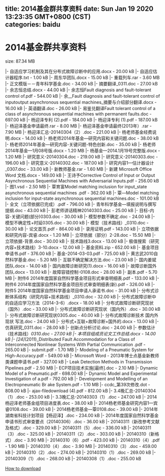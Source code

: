 
title: 2014基金群共享资料
date: Sun Jan 19 2020 13:23:35 GMT+0800 (CST)    
categories: baidu
---

# 2014基金群共享资料
size: 87.34 MB
 
 
|- 自适应学习机制及其在分布式故障诊断中的应用.docx - 20.00 kB
|- 自适应估计器程序.txt - 1.00 kB
|- 周东华团队.docx - 15.00 kB
|- 重载列车.rar - 3.60 MB
|- 正文模版－－青年科学基金.doc - 34.00 kB
|- 摘要翻译_0311.doc - 27.00 kB
|- 余志恒总结.docx - 44.00 kB
|- 余志恒Fault diagnosis and fault-tolerant control of.pdf - 544.00 kB
|- 余__Fault diagnosis and fault-tolerant control of inputoutput asynchronous sequential machines_摘要与介绍部分翻译.docx - 16.00 kB
|- 英语翻译.doc - 26.00 kB
|- 易鉴兑翻译Fault tolerant control of a class of asynchronous sequential machines with permanent faults.doc - 697.00 kB
|- 杨迎泽专利 (2).pdf - 184.00 kB
|- 杨迎泽专利 (1).pdf - 187.00 kB
|- 杨迎泽基金申请最终.rar - 8.00 MB
|- 杨迎泽基金申请最终(2013年）.rar - 7.90 MB
|- 杨迎泽汇总-20140304（2）.doc - 221.00 kB
|- 杨老师基金经费说明.docx - 14.00 kB
|- 杨老师2014年基金—研究内容和关键问题.doc - 38.00 kB
|- 杨老师2014年基金—研究内容-关键问题-特色创新.doc - 35.00 kB
|- 杨老师2014年基金—1月08号版.docx - 1.20 MB
|- 杨基金—2014.1月19号完整版.docx - 1.20 MB
|- 研究意义-20140304.doc - 219.00 kB
|- 研究意义-20140303.doc - 196.00 kB
|- 研究意义-20140302.doc - 187.00 kB
|- 研究内容1—估计器设计_0307.doc - 33.00 kB
|- 新教师基金.rar - 1.60 MB
|- 新建 Microsoft Office Word 文档.docx - 149.00 kB
|- 王诗予Corrective Control of Input or Output Asynchronous Sequential Machines with Adversarial Inputs.pdf - 256.00 kB
|- 图1.vsd - 2.50 MB
|- 覃育富Model matching inclusion for input_state asynchronous sequential machines .pdf - 362.00 kB
|- 覃—Model matching inclusion for input-state asynchronous sequential machines.doc - 101.00 kB
|- 全文（立项依据已完成）.pdf - 796.00 kB
|- 青年科学基金—填报说明与撰写提纲.doc - 43.00 kB
|- 彭老师讲话精神20140303.doc - 25.00 kB
|- 目标-内容-关键问题(部分)0303.doc - 30.00 kB
|- 模型参数不确定.doc - 24.00 kB
|- 模型不确定性+时延0305.doc - 30.00 kB
|- 模型（技术路线）_0310.doc - 30.00 kB
|- 论文首页.pdf - 864.00 kB
|- 录用证明.pdf - 143.00 kB
|- 立项依据和研究内容-宾睿.docx - 1.20 MB
|- 立项依据（部分）2-28.doc - 15.50 MB
|- 立项依据-背景.doc - 30.00 kB
|- 技术路线3.docx - 13.00 kB
|- 极值搜索（研究内容+技术路线）3-10.docx - 12.00 kB
|- 基金资料.zip - 652.00 kB
|- 基金项目申请书.pdf - 376.00 kB
|- 基金-2014-03-03.pdf - 725.00 kB
|- 黄志武2010自然科学基金.doc - 5.20 MB
|- 互联不确定解决方法.doc - 23.00 kB
|- 国内姜斌团队.docx - 14.00 kB
|- 国内故障诊断研究(1).docx - 16.00 kB
|- 故障诊断国外团队.docx - 13.00 kB
|- 故障容错控制-0108.doc - 28.00 kB
|- 副本.pdf - 5.70 MB
|- 附件6 2014年度国家自然科学基金项目形式审查明细表.pdf - 133.00 kB
|- 附件6 2014年度国家自然科学基金项目形式审查明细表(新).pdf - 326.00 kB
|- 附件5 2014年度国家自然科学基金项目申请人承诺书.doc - 31.00 kB
|- 分布式诊断体系结构（研究内容+技术路线）_0310.doc - 32.00 kB
|- 分布式故障诊断中的自适应学习方法（2014-3-6）.docx - 18.00 kB
|- 分布式故障诊断研究现状（国外）.doc - 33.00 kB
|- 分布式故障诊断研究现状（国内外）.doc - 30.00 kB
|- 分布式故障诊断研究现状0305.doc - 40.00 kB
|- 分布式故障诊断技术 国内外现状 写法.doc - 24.00 kB
|- 分布式+互联+故障诊断+国外的.docx - 13.00 kB
|- 仿真研究_0311.doc - 28.00 kB
|- 创新点分析讨论.doc - 24.00 kB
|- 参数估计（技术路线）_0310.doc - 27.00 kB
|- 本项目组成员论文工作总结.docx - 14.00 kB
|- [24]_(2011)_Distributed Fault Accommodation for a Class of Interconnected Nonlinear Systems With Partial Communication .pdf - 265.00 kB
|- submit.pdf - 1.70 MB
|- Modeling of a Pneumatic System for High-Accuracy.pdf - 549.00 kB
|- Microsoft Word - 2013年博士点基金新教师类课题申请书.pdf - 327.00 kB
|- Leak Detection Methods in Transmission Pipelines.pdf - 2.50 MB
|- ECP项目技术实施[最终].doc - 2.10 MB
|- Dynamic Model of a Pneumatic.pdf - 698.00 kB
|- Dynamic Model and Experimental Investigation of a.pdf - 792.00 kB
|- Development and Modelling of an Electropneumatic Br ake System.pdf - 1.10 MB
|- ccdc_第39次修改.dot - 808.00 kB
|- ajax-filedownload (4).pdf - 812.00 kB
|- 3.4晚汇总-20140304（1）.doc - 253.00 kB
|- 3.3晚汇总-20140303（1）.doc - 247.00 kB
|- 2014杨迎泽老师基金组项目进度表.doc - 38.00 kB
|- 2014杨老师基金研究内容1—宾睿0108.doc - 39.00 kB
|- 2014杨老师基金—覃0108.doc - 39.00 kB
|- 2014年湖南省科技计划项目【杨迎泽】.doc - 234.00 kB
|- 2014年度国家自然科学基金申请书形式审查要点（20140306）.doc - 36.00 kB
|- 20140311（新改参考文献及格式）.doc - 329.00 kB
|- 20140311（5）.doc - 336.00 kB
|- 20140311（3）.doc - 325.00 kB
|- 20140311（2）.doc - 303.00 kB
|- 20140310（新格式）.doc - 3.90 MB
|- 20140310（6）.pdf - 423.00 kB
|- 20140310（4）.pdf - 1.90 MB
|- 20140310（4）.doc - 3.90 MB
|- 20140310（3）.doc - 459.00 kB
|- 20140310（2）.doc - 274.00 kB
|- 20140310（1）.doc - 269.00 kB
|- 20140309（1）.doc - 268.00 kB
|- 20140308（1）.doc - 255.00 kB

[How to download](https://bpcam.bemobtrk.com/go/2ceec3aa-1ca2-46d6-b9ff-aaa5c184517c?jno=1015)